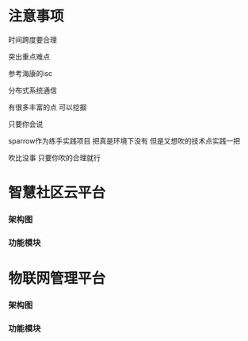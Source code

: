 # 注意事项

时间跨度要合理

突出重点难点

参考海康的isc

分布式系统通信 

有很多丰富的点 可以挖掘 

只要你会说

sparrow作为练手实践项目 把真是环境下没有 但是又想吹的技术点实践一把



吹比没事 只要你吹的合理就行

# 智慧社区云平台

### 架构图



### 功能模块



# 物联网管理平台

### 架构图



### 功能模块